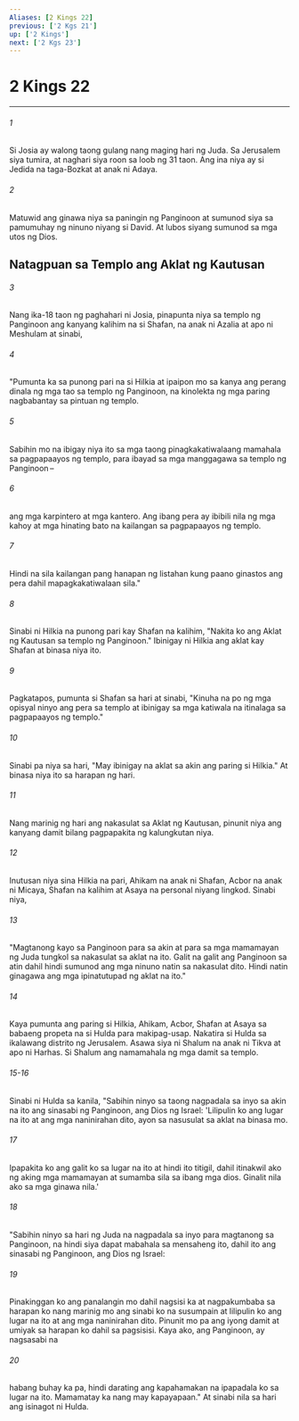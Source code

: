 ```yaml
---
Aliases: [2 Kings 22]
previous: ['2 Kgs 21']
up: ['2 Kings']
next: ['2 Kgs 23']
---
```

# 2 Kings 22

***

###### 1
Si Josia ay walong taong gulang nang maging hari ng Juda. Sa Jerusalem siya tumira, at naghari siya roon sa loob ng 31 taon. Ang ina niya ay si Jedida na taga-Bozkat at anak ni Adaya. 

###### 2
Matuwid ang ginawa niya sa paningin ng Panginoon at sumunod siya sa pamumuhay ng ninuno niyang si David. At lubos siyang sumunod sa mga utos ng Dios.

## Natagpuan sa Templo ang Aklat ng Kautusan 

###### 3
Nang ika-18 taon ng paghahari ni Josia, pinapunta niya sa templo ng Panginoon ang kanyang kalihim na si Shafan, na anak ni Azalia at apo ni Meshulam at sinabi, 

###### 4
"Pumunta ka sa punong pari na si Hilkia at ipaipon mo sa kanya ang perang dinala ng mga tao sa templo ng Panginoon, na kinolekta ng mga paring nagbabantay sa pintuan ng templo. 

###### 5
Sabihin mo na ibigay niya ito sa mga taong pinagkakatiwalaang mamahala sa pagpapaayos ng templo, para ibayad sa mga manggagawa sa templo ng Panginoon – 

###### 6
ang mga karpintero at mga kantero. Ang ibang pera ay ibibili nila ng mga kahoy at mga hinating bato na kailangan sa pagpapaayos ng templo. 

###### 7
Hindi na sila kailangan pang hanapan ng listahan kung paano ginastos ang pera dahil mapagkakatiwalaan sila." 

###### 8
Sinabi ni Hilkia na punong pari kay Shafan na kalihim, "Nakita ko ang Aklat ng Kautusan sa templo ng Panginoon." Ibinigay ni Hilkia ang aklat kay Shafan at binasa niya ito. 

###### 9
Pagkatapos, pumunta si Shafan sa hari at sinabi, "Kinuha na po ng mga opisyal ninyo ang pera sa templo at ibinigay sa mga katiwala na itinalaga sa pagpapaayos ng templo." 

###### 10
Sinabi pa niya sa hari, "May ibinigay na aklat sa akin ang paring si Hilkia." At binasa niya ito sa harapan ng hari. 

###### 11
Nang marinig ng hari ang nakasulat sa Aklat ng Kautusan, pinunit niya ang kanyang damit bilang pagpapakita ng kalungkutan niya. 

###### 12
Inutusan niya sina Hilkia na pari, Ahikam na anak ni Shafan, Acbor na anak ni Micaya, Shafan na kalihim at Asaya na personal niyang lingkod. Sinabi niya, 

###### 13
"Magtanong kayo sa Panginoon para sa akin at para sa mga mamamayan ng Juda tungkol sa nakasulat sa aklat na ito. Galit na galit ang Panginoon sa atin dahil hindi sumunod ang mga ninuno natin sa nakasulat dito. Hindi natin ginagawa ang mga ipinatutupad ng aklat na ito." 

###### 14
Kaya pumunta ang paring si Hilkia, Ahikam, Acbor, Shafan at Asaya sa babaeng propeta na si Hulda para makipag-usap. Nakatira si Hulda sa ikalawang distrito ng Jerusalem. Asawa siya ni Shalum na anak ni Tikva at apo ni Harhas. Si Shalum ang namamahala ng mga damit sa templo.

###### 15-16
Sinabi ni Hulda sa kanila, "Sabihin ninyo sa taong nagpadala sa inyo sa akin na ito ang sinasabi ng Panginoon, ang Dios ng Israel: 'Lilipulin ko ang lugar na ito at ang mga naninirahan dito, ayon sa nasusulat sa aklat na binasa mo. 

###### 17
Ipapakita ko ang galit ko sa lugar na ito at hindi ito titigil, dahil itinakwil ako ng aking mga mamamayan at sumamba sila sa ibang mga dios. Ginalit nila ako sa mga ginawa nila.' 

###### 18
"Sabihin ninyo sa hari ng Juda na nagpadala sa inyo para magtanong sa Panginoon, na hindi siya dapat mabahala sa mensaheng ito, dahil ito ang sinasabi ng Panginoon, ang Dios ng Israel: 

###### 19
Pinakinggan ko ang panalangin mo dahil nagsisi ka at nagpakumbaba sa harapan ko nang marinig mo ang sinabi ko na susumpain at lilipulin ko ang lugar na ito at ang mga naninirahan dito. Pinunit mo pa ang iyong damit at umiyak sa harapan ko dahil sa pagsisisi. Kaya ako, ang Panginoon, ay nagsasabi na 

###### 20
habang buhay ka pa, hindi darating ang kapahamakan na ipapadala ko sa lugar na ito. Mamamatay ka nang may kapayapaan." At sinabi nila sa hari ang isinagot ni Hulda.

